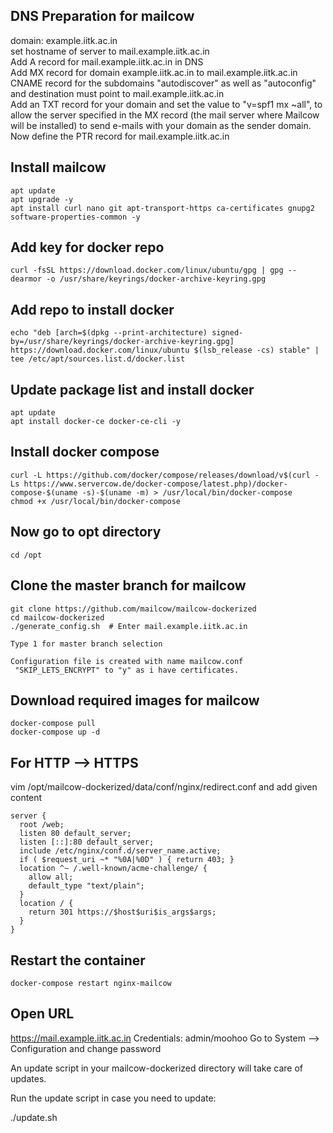 ## DNS Preparation for mailcow

domain: example.iitk.ac.in  
set hostname of server to mail.example.iitk.ac.in  
Add A record for mail.example.iitk.ac.in in DNS  
Add MX record for domain example.iitk.ac.in to mail.example.iitk.ac.in  
CNAME record for the subdomains "autodiscover" as well as "autoconfig" and destination must point to mail.example.iitk.ac.in  
Add an TXT record for your domain and set the value to "v=spf1 mx ~all", to allow the server specified in the MX record (the mail server where Mailcow will be installed) to send e-mails with your domain as the sender domain.  
Now define the PTR record for mail.example.iitk.ac.in  


## Install mailcow
```
apt update
apt upgrade -y
apt install curl nano git apt-transport-https ca-certificates gnupg2 software-properties-common -y
```

## Add key for docker repo
```
curl -fsSL https://download.docker.com/linux/ubuntu/gpg | gpg --dearmor -o /usr/share/keyrings/docker-archive-keyring.gpg
```
## Add repo to install docker
```
echo "deb [arch=$(dpkg --print-architecture) signed-by=/usr/share/keyrings/docker-archive-keyring.gpg] https://download.docker.com/linux/ubuntu $(lsb_release -cs) stable" | tee /etc/apt/sources.list.d/docker.list
```
## Update package list and install docker
```
apt update
apt install docker-ce docker-ce-cli -y
```

## Install docker compose
```
curl -L https://github.com/docker/compose/releases/download/v$(curl -Ls https://www.servercow.de/docker-compose/latest.php)/docker-compose-$(uname -s)-$(uname -m) > /usr/local/bin/docker-compose
chmod +x /usr/local/bin/docker-compose
```
## Now go to opt directory
```
cd /opt
```
## Clone the master branch for mailcow
```
git clone https://github.com/mailcow/mailcow-dockerized
cd mailcow-dockerized
./generate_config.sh  # Enter mail.example.iitk.ac.in

Type 1 for master branch selection

Configuration file is created with name mailcow.conf
 "SKIP_LETS_ENCRYPT" to "y" as i have certificates.
```

## Download required images for mailcow
```
docker-compose pull
docker-compose up -d
```
## For HTTP --> HTTPS
vim /opt/mailcow-dockerized/data/conf/nginx/redirect.conf and add given content
```
server {
  root /web;
  listen 80 default_server;
  listen [::]:80 default_server;
  include /etc/nginx/conf.d/server_name.active;
  if ( $request_uri ~* "%0A|%0D" ) { return 403; }
  location ^~ /.well-known/acme-challenge/ {
    allow all;
    default_type "text/plain";
  }
  location / {
    return 301 https://$host$uri$is_args$args;
  }
}
```
## Restart the container
```
docker-compose restart nginx-mailcow
```
## Open URL
https://mail.example.iitk.ac.in
Credentials: admin/moohoo
Go to System --> Configuration and change password

An update script in your mailcow-dockerized directory will take care of updates.

Run the update script in case you need to update:

./update.sh
